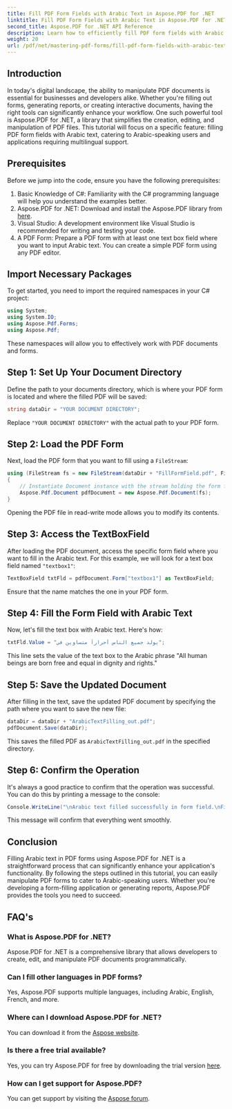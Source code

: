 ```yaml
---
title: Fill PDF Form Fields with Arabic Text in Aspose.PDF for .NET
linktitle: Fill PDF Form Fields with Arabic Text in Aspose.PDF for .NET
second_title: Aspose.PDF for .NET API Reference
description: Learn how to efficiently fill PDF form fields with Arabic text using the Aspose.PDF for .NET library. This step-by-step tutorial guides you through the setup process, coding example.
weight: 20
url: /pdf/net/mastering-pdf-forms/fill-pdf-form-fields-with-arabic-text/
---
```

## Introduction

In today's digital landscape, the ability to manipulate PDF documents is essential for businesses and developers alike. Whether you're filling out forms, generating reports, or creating interactive documents, having the right tools can significantly enhance your workflow. One such powerful tool is Aspose.PDF for .NET, a library that simplifies the creation, editing, and manipulation of PDF files. This tutorial will focus on a specific feature: filling PDF form fields with Arabic text, catering to Arabic-speaking users and applications requiring multilingual support.

## Prerequisites

Before we jump into the code, ensure you have the following prerequisites:

1. Basic Knowledge of C#: Familiarity with the C# programming language will help you understand the examples better.
2. Aspose.PDF for .NET: Download and install the Aspose.PDF library from [here](https://releases.aspose.com/pdf/net/).
3. Visual Studio: A development environment like Visual Studio is recommended for writing and testing your code.
4. A PDF Form: Prepare a PDF form with at least one text box field where you want to input Arabic text. You can create a simple PDF form using any PDF editor.

## Import Necessary Packages

To get started, you need to import the required namespaces in your C# project:

```csharp
using System;
using System.IO;
using Aspose.Pdf.Forms;
using Aspose.Pdf;
```

These namespaces will allow you to effectively work with PDF documents and forms.

## Step 1: Set Up Your Document Directory

Define the path to your documents directory, which is where your PDF form is located and where the filled PDF will be saved:

```csharp
string dataDir = "YOUR DOCUMENT DIRECTORY";
```

Replace `"YOUR DOCUMENT DIRECTORY"` with the actual path to your PDF form.

## Step 2: Load the PDF Form

Next, load the PDF form that you want to fill using a `FileStream`:

```csharp
using (FileStream fs = new FileStream(dataDir + "FillFormField.pdf", FileMode.Open, FileAccess.ReadWrite))
{
    // Instantiate Document instance with the stream holding the form file
    Aspose.Pdf.Document pdfDocument = new Aspose.Pdf.Document(fs);
}
```

Opening the PDF file in read-write mode allows you to modify its contents.

## Step 3: Access the TextBoxField

After loading the PDF document, access the specific form field where you want to fill in the Arabic text. For this example, we will look for a text box field named `"textbox1"`:

```csharp
TextBoxField txtFld = pdfDocument.Form["textbox1"] as TextBoxField;
```

Ensure that the name matches the one in your PDF form.

## Step 4: Fill the Form Field with Arabic Text

Now, let's fill the text box with Arabic text. Here's how:

```csharp
txtFld.Value = "يولد جميع الناس أحراراً متساوين في";
```

This line sets the value of the text box to the Arabic phrase "All human beings are born free and equal in dignity and rights."

## Step 5: Save the Updated Document

After filling in the text, save the updated PDF document by specifying the path where you want to save the new file:

```csharp
dataDir = dataDir + "ArabicTextFilling_out.pdf";
pdfDocument.Save(dataDir);
```

This saves the filled PDF as `ArabicTextFilling_out.pdf` in the specified directory.

## Step 6: Confirm the Operation

It's always a good practice to confirm that the operation was successful. You can do this by printing a message to the console:

```csharp
Console.WriteLine("\nArabic text filled successfully in form field.\nFile saved at " + dataDir);
```

This message will confirm that everything went smoothly.

## Conclusion

Filling Arabic text in PDF forms using Aspose.PDF for .NET is a straightforward process that can significantly enhance your application's functionality. By following the steps outlined in this tutorial, you can easily manipulate PDF forms to cater to Arabic-speaking users. Whether you're developing a form-filling application or generating reports, Aspose.PDF provides the tools you need to succeed.

## FAQ's

### What is Aspose.PDF for .NET?
Aspose.PDF for .NET is a comprehensive library that allows developers to create, edit, and manipulate PDF documents programmatically.

### Can I fill other languages in PDF forms?
Yes, Aspose.PDF supports multiple languages, including Arabic, English, French, and more.

### Where can I download Aspose.PDF for .NET?
You can download it from the [Aspose website](https://releases.aspose.com/pdf/net/).

### Is there a free trial available?
Yes, you can try Aspose.PDF for free by downloading the trial version [here](https://releases.aspose.com/).

### How can I get support for Aspose.PDF?
You can get support by visiting the [Aspose forum](https://forum.aspose.com/c/pdf/10).
